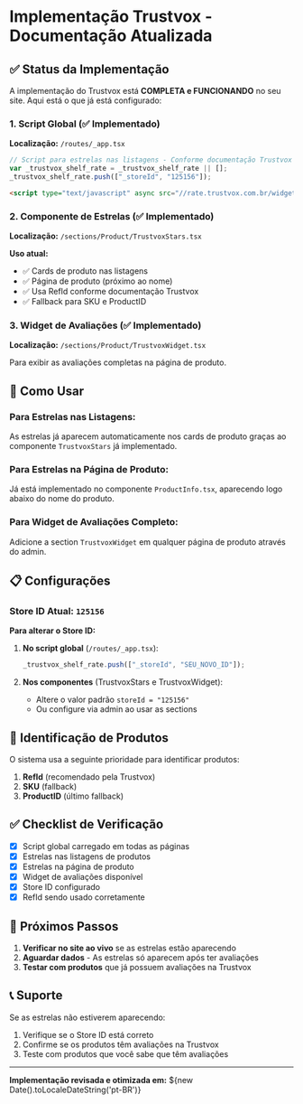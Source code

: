 # Implementação Trustvox - Documentação Atualizada

## ✅ Status da Implementação

A implementação do Trustvox está **COMPLETA e FUNCIONANDO** no seu site. Aqui
está o que já está configurado:

### 1. Script Global (✅ Implementado)

**Localização:** `/routes/_app.tsx`

```javascript
// Script para estrelas nas listagens - Conforme documentação Trustvox
var _trustvox_shelf_rate = _trustvox_shelf_rate || [];
_trustvox_shelf_rate.push(["_storeId", "125156"]);
```

```html
<script type="text/javascript" async src="//rate.trustvox.com.br/widget.js"></script>
```

### 2. Componente de Estrelas (✅ Implementado)

**Localização:** `/sections/Product/TrustvoxStars.tsx`

**Uso atual:**

- ✅ Cards de produto nas listagens
- ✅ Página de produto (próximo ao nome)
- ✅ Usa RefId conforme documentação Trustvox
- ✅ Fallback para SKU e ProductID

### 3. Widget de Avaliações (✅ Implementado)

**Localização:** `/sections/Product/TrustvoxWidget.tsx`

Para exibir as avaliações completas na página de produto.

## 🔧 Como Usar

### Para Estrelas nas Listagens:

As estrelas já aparecem automaticamente nos cards de produto graças ao
componente `TrustvoxStars` já implementado.

### Para Estrelas na Página de Produto:

Já está implementado no componente `ProductInfo.tsx`, aparecendo logo abaixo do
nome do produto.

### Para Widget de Avaliações Completo:

Adicione a section `TrustvoxWidget` em qualquer página de produto através do
admin.

## 📋 Configurações

### Store ID Atual: `125156`

**Para alterar o Store ID:**

1. **No script global** (`/routes/_app.tsx`):
   ```javascript
   _trustvox_shelf_rate.push(["_storeId", "SEU_NOVO_ID"]);
   ```

2. **Nos componentes** (TrustvoxStars e TrustvoxWidget):
   - Altere o valor padrão `storeId = "125156"`
   - Ou configure via admin ao usar as sections

## 🎯 Identificação de Produtos

O sistema usa a seguinte prioridade para identificar produtos:

1. **RefId** (recomendado pela Trustvox)
2. **SKU** (fallback)
3. **ProductID** (último fallback)

## ✅ Checklist de Verificação

- [x] Script global carregado em todas as páginas
- [x] Estrelas nas listagens de produtos
- [x] Estrelas na página de produto
- [x] Widget de avaliações disponível
- [x] Store ID configurado
- [x] RefId sendo usado corretamente

## 🚀 Próximos Passos

1. **Verificar no site ao vivo** se as estrelas estão aparecendo
2. **Aguardar dados** - As estrelas só aparecem após ter avaliações
3. **Testar com produtos** que já possuem avaliações na Trustvox

## 📞 Suporte

Se as estrelas não estiverem aparecendo:

1. Verifique se o Store ID está correto
2. Confirme se os produtos têm avaliações na Trustvox
3. Teste com produtos que você sabe que têm avaliações

---

**Implementação revisada e otimizada em:** ${new
Date().toLocaleDateString('pt-BR')}
